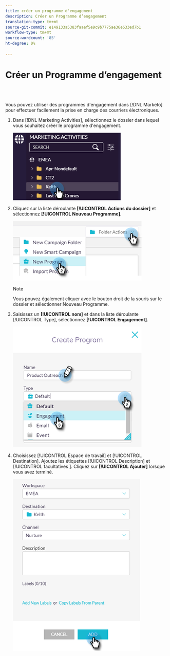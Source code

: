 ```yaml
---
title: créer un programme d'engagement
description: Créer un Programme d’engagement
translation-type: tm+mt
source-git-commit: e149133a5383faaef5e9c9b7775ae36e633ed7b1
workflow-type: tm+mt
source-wordcount: '85'
ht-degree: 0%

---
```



# Créer un Programme d’engagement

<br> 

Vous pouvez utiliser des programmes d&#39;engagement dans [!DNL Marketo] pour effectuer facilement la prise en charge des courriers électroniques.

1. Dans [!DNL Marketing Activities], sélectionnez le dossier dans lequel vous souhaitez créer le programme d&#39;engagement.

   ![Image un](/help/sky/assets/engagement-programs/create-an-engagement-program/create-an-engagement-program-1.png)

1. Cliquez sur la liste déroulante **[!UICONTROL Actions du dossier]** et sélectionnez **[!UICONTROL Nouveau Programme]**.

   ![Image 2](/help/sky/assets/engagement-programs/create-an-engagement-program/create-an-engagement-program-2.png)

   >[!NOTE]
   >
   >Vous pouvez également cliquer avec le bouton droit de la souris sur le dossier et sélectionner Nouveau Programme.

1. Saisissez un **[!UICONTROL nom]** et dans la liste déroulante [!UICONTROL Type], sélectionnez **[!UICONTROL Engagement]**.

   ![Image trois](/help/sky/assets/engagement-programs/create-an-engagement-program/create-an-engagement-program-3.png)

1. Choisissez [!UICONTROL Espace de travail] et [!UICONTROL Destination]. Ajoutez les étiquettes [!UICONTROL Description] et [!UICONTROL facultatives ]. Cliquez sur **[!UICONTROL Ajouter]** lorsque vous avez terminé.

   ![Image 4](/help/sky/assets/engagement-programs/create-an-engagement-program/create-an-engagement-program-4.png)
